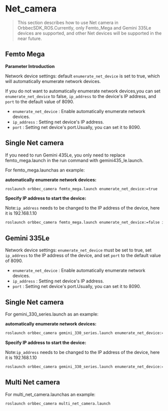 # Net_camera

> This section describes how to use Net camera in OrbbecSDK_ROS.Currently, only Femto_Mega and Gemini 335Le devices are supported, and other Net devices will be supported in the near future.

## Femto Mega

**Parameter Introduction**

Network device settings: default `enumerate_net_device` is set to true, which will automatically enumerate network devices.

If you do not want to automatically enumerate network devices,you can set `enumerate_net_device` to false, `ip_address` to the device's IP address, and `port` to the default value of 8090.

* `enumerate_net_device` : Enable automatically enumerate network devices.
* `ip_address` : Setting net device's IP address.
* `port` : Setting net device's port.Usually, you can set it to 8090.

## Single Net camera

If you need to run Gemini 435Le, you only need to replace femto_mega.launch in the run command with gemini435_le.launch.

For femto_mega.launchas an example:

**automatically enumerate network devices:**

```bash
roslaunch orbbec_camera femto_mega.launch enumerate_net_device:=true
```

**Specify IP address to start the device:**

Note:`ip_address` needs to be changed to the IP address of the device, here it is 192.168.1.10

```bash
roslaunch orbbec_camera femto_mega.launch enumerate_net_device:=false ip_address:=192.168.1.10 port:=8090
```

## Gemini 335Le

Network device settings: `enumerate_net_device` must be set to true, set `ip_address` to the IP address of the device, and set `port` to the default value of 8090.

* `enumerate_net_device` : Enable automatically enumerate network devices.
* `ip_address` : Setting net device's IP address.
* `port` : Setting net device's port.Usually, you can set it to 8090.

## Single Net camera

For gemini_330_series.launch as an example:

**automatically enumerate network devices:**

```bash
roslaunch orbbec_camera gemini_330_series.launch enumerate_net_device:=true
```

**Specify IP address to start the device:**

Note:`ip_address` needs to be changed to the IP address of the device, here it is 192.168.1.10

```bash
roslaunch orbbec_camera gemini_330_series.launch enumerate_net_device:=true ip_address:=192.168.1.10 port:=8090
```

## Multi Net camera

For multi_net_camera.launchas an example:

```bash
roslaunch orbbec_camera multi_net_camera.launch
```
